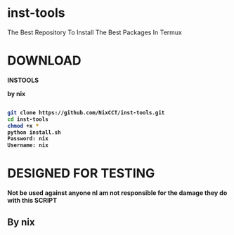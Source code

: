 # inst-tools
The Best Repository To Install The Best Packages In Termux

# DOWNLOAD

**INSTOOLS**

<b> by nix<b>

  ```bash
  
  git clone https://github.com/NixCCT/inst-tools.git
  cd inst-tools
  chmod +x *
  python install.sh
  Password: nix
  Username: nix
  ```

  # DESIGNED FOR TESTING
  Not be used against anyone
  nI am not responsible for the damage they do with this <B>SCRIPT</B>
  
  
  
  ## By nix 
